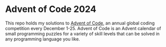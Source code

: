 # Advent of Code 2024
This repo holds my solutions to [Advent of Code](https://adventofcode.com), an annual global coding competition every
December 1-25. Advent of Code is an Advent calendar of small programming puzzles for a variety of skill levels that
can be solved in any programming language you like.
